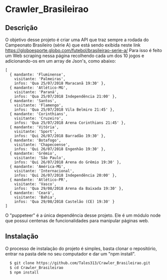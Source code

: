 # Crawler_Brasileirao

## Descrição
O objetivo desse projeto é criar uma API que traz sempre a rodada do Campeonato Brasileiro (série A) que está sendo exibida neste link https://globoesporte.globo.com/futebol/brasileirao-serie-a/
Para isso é feito um Web scraping nessa página recolhendo cada um dos 10 jogos e adicionando-os em um array de Json's, como abaixo:

```
[ 
  { mandante: 'Fluminense',
    visitante: 'Palmeiras',
    infos: 'Qua 25/07/2018 Maracanã 19:30' },
  { mandante: 'Atlético-MG',
    visitante: 'Paraná',
    infos: 'Qua 25/07/2018 Independência 21:00' },
  { mandante: 'Santos',
    visitante: 'Flamengo',
    infos: 'Qua 25/07/2018 Vila Belmiro 21:45' },
  { mandante: 'Corinthians',
    visitante: 'Cruzeiro',
    infos: 'Qua 25/07/2018 Arena Corinthians 21:45' },
  { mandante: 'Vitória',
    visitante: 'Sport',
    infos: 'Qui 26/07/2018 Barradão 19:30' },
  { mandante: 'Botafogo',
    visitante: 'Chapecoense',
    infos: 'Qui 26/07/2018 Engenhão 19:30' },
  { mandante: 'Grêmio',
    visitante: 'São Paulo',
    infos: 'Qui 26/07/2018 Arena do Grêmio 19:30' },
  { mandante: 'América-MG',
    visitante: 'Internacional',
    infos: 'Qui 26/07/2018 Independência 20:00' },
  { mandante: 'Atlético-PR',
    visitante: 'Vasco',
    infos: 'Qua 29/08/2018 Arena da Baixada 19:30' },
  { mandante: 'Ceará',
    visitante: 'Bahia',
    infos: 'Qua 29/08/2018 Castelão (CE) 19:30' } 
]
  ```

O "puppeteer" é a única dependência desse projeto. Ele é um módulo node que possui centenas de funcionalidades para manipular páginas web.

## Instalação
O processo de instalação do projeto é simples, basta clonar o repositório, entrar na pasta dele no seu computador e dar um "npm install".
``` bash
  $ git clone https://github.com/Tales313/Crawler_Brasileirao.git
  $ cd Crawler_Brasileirao
  $ npm install
  ```